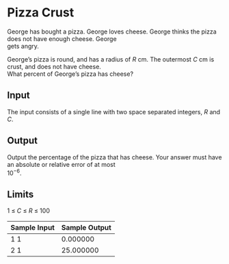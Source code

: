 # Pizza Crust

George has bought a pizza. George loves cheese. George thinks the pizza does not have enough cheese. George\
gets angry.

George’s pizza is round, and has a radius of *R* cm. The outermost *C* cm is crust, and does not have cheese.\
What percent of George’s pizza has cheese?

## Input

The input consists of a single line with two space separated integers, *R* and *C*.

## Output

Output the percentage of the pizza that has cheese. Your answer must have an absolute or relative error of at most\
10<sup>−6</sup>.

## Limits

1 ≤ *C* ≤ *R* ≤ 100

| Sample Input | Sample Output |
| ---          | ---           |
| 1 1          | 0.000000      |
| 2 1          | 25.000000     |